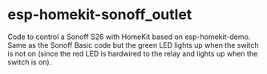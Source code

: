 # esp-homekit-sonoff_outlet
Code to control a Sonoff S26 with HomeKit based on esp-homekit-demo. 
Same as the Sonoff Basic code but the green LED lights up when the switch is not on (since the red LED
is hardwired to the relay and lights up when the switch is on). 

